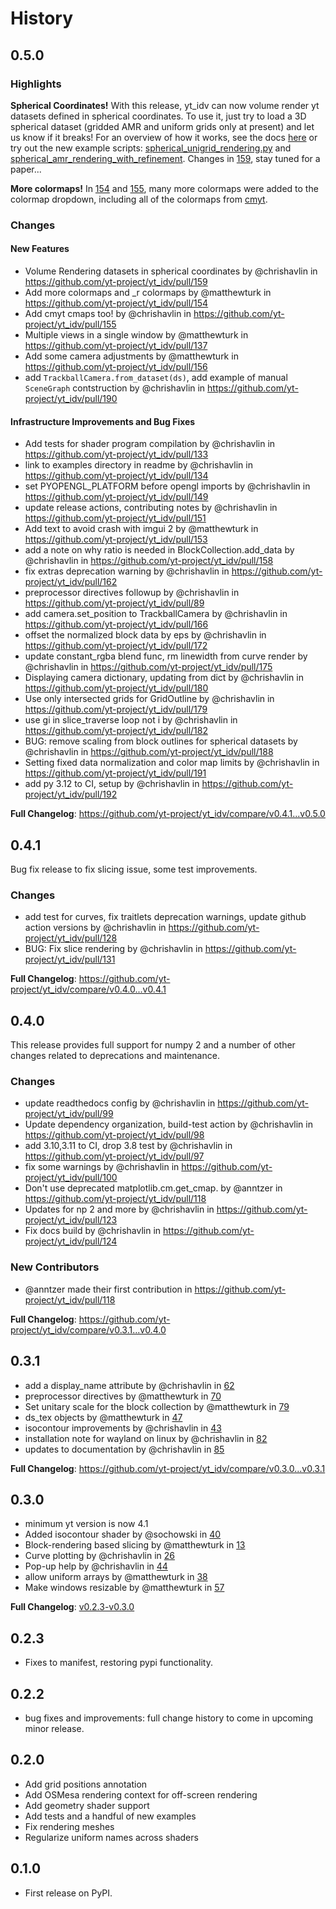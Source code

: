 # History

## 0.5.0

### Highlights

**Spherical Coordinates!** With this release, yt_idv can now volume render yt datasets defined in spherical coordinates. To use it, just try to load a 3D spherical dataset (gridded AMR and uniform grids only at present) and let us know if it breaks! For an overview of how it works, see the docs [here](https://yt-idv.readthedocs.io/en/latest/coordinate_systems.html) or try out the new example scripts: [spherical_unigrid_rendering.py](https://github.com/yt-project/yt_idv/blob/main/examples/spherical_unigrid_rendering.py) and [spherical_amr_rendering_with_refinement](https://github.com/yt-project/yt_idv/blob/main/examples/spherical_amr_rendering_with_refinement.py). Changes in [159](https://github.com/yt-project/yt_idv/pull/159), stay tuned for a paper...

**More colormaps!** In [154](https://github.com/yt-project/yt_idv/pull/154) and [155](https://github.com/yt-project/yt_idv/pull/155), many more colormaps were added to the colormap dropdown, including all of the colormaps from [cmyt](https://github.com/yt-project/cmyt/).

### Changes

#### New Features
* Volume Rendering datasets in spherical coordinates by @chrishavlin in https://github.com/yt-project/yt_idv/pull/159
* Add more colormaps and _r colormaps by @matthewturk in https://github.com/yt-project/yt_idv/pull/154
* Add cmyt cmaps too!  by @chrishavlin in https://github.com/yt-project/yt_idv/pull/155
* Multiple views in a single window by @matthewturk in https://github.com/yt-project/yt_idv/pull/137
* Add some camera adjustments by @matthewturk in https://github.com/yt-project/yt_idv/pull/156
* add `TrackballCamera.from_dataset(ds)`, add example of manual `SceneGraph` contstruction by @chrishavlin in https://github.com/yt-project/yt_idv/pull/190

#### Infrastructure Improvements and Bug Fixes
* Add tests for shader program compilation by @chrishavlin in https://github.com/yt-project/yt_idv/pull/133
* link to examples directory in readme by @chrishavlin in https://github.com/yt-project/yt_idv/pull/134
* set PYOPENGL_PLATFORM before opengl imports by @chrishavlin in https://github.com/yt-project/yt_idv/pull/149
* update release actions, contributing notes by @chrishavlin in https://github.com/yt-project/yt_idv/pull/151
* Add text to avoid crash with imgui 2 by @matthewturk in https://github.com/yt-project/yt_idv/pull/153
* add a note on why ratio is needed in BlockCollection.add_data by @chrishavlin in https://github.com/yt-project/yt_idv/pull/158
* fix extras deprecation warning by @chrishavlin in https://github.com/yt-project/yt_idv/pull/162
* preprocessor directives followup  by @chrishavlin in https://github.com/yt-project/yt_idv/pull/89
* add camera.set_position to TrackballCamera by @chrishavlin in https://github.com/yt-project/yt_idv/pull/166
* offset the normalized block data by eps by @chrishavlin in https://github.com/yt-project/yt_idv/pull/172
* update constant_rgba blend func, rm linewidth from curve render by @chrishavlin in https://github.com/yt-project/yt_idv/pull/175
* Displaying camera dictionary, updating from dict by @chrishavlin in https://github.com/yt-project/yt_idv/pull/180
* Use only intersected grids for GridOutline by @chrishavlin in https://github.com/yt-project/yt_idv/pull/179
* use gi in slice_traverse loop not i by @chrishavlin in https://github.com/yt-project/yt_idv/pull/182
* BUG: remove scaling from block outlines for spherical datasets by @chrishavlin in https://github.com/yt-project/yt_idv/pull/188
* Setting fixed data normalization and color map limits by @chrishavlin in https://github.com/yt-project/yt_idv/pull/191
* add py 3.12 to CI, setup by @chrishavlin in https://github.com/yt-project/yt_idv/pull/192


**Full Changelog**: https://github.com/yt-project/yt_idv/compare/v0.4.1...v0.5.0

## 0.4.1

Bug fix release to fix slicing issue, some test improvements.

### Changes
* add test for curves, fix traitlets deprecation warnings, update github action versions by @chrishavlin in https://github.com/yt-project/yt_idv/pull/128
* BUG: Fix slice rendering by @chrishavlin in https://github.com/yt-project/yt_idv/pull/131

**Full Changelog**: https://github.com/yt-project/yt_idv/compare/v0.4.0...v0.4.1

## 0.4.0
This release provides full support for numpy 2 and a number of other changes related to deprecations and maintenance.

### Changes

* update readthedocs config by @chrishavlin in https://github.com/yt-project/yt_idv/pull/99
* Update dependency organization, build-test action by @chrishavlin in https://github.com/yt-project/yt_idv/pull/98
* add 3.10,3.11 to CI, drop 3.8 test by @chrishavlin in https://github.com/yt-project/yt_idv/pull/97
* fix some warnings by @chrishavlin in https://github.com/yt-project/yt_idv/pull/100
* Don't use deprecated matplotlib.cm.get_cmap. by @anntzer in https://github.com/yt-project/yt_idv/pull/118
* Updates for np 2 and more by @chrishavlin in https://github.com/yt-project/yt_idv/pull/123
* Fix docs build by @chrishavlin in https://github.com/yt-project/yt_idv/pull/124

### New Contributors
* @anntzer made their first contribution in https://github.com/yt-project/yt_idv/pull/118

**Full Changelog**: https://github.com/yt-project/yt_idv/compare/v0.3.1...v0.4.0

## 0.3.1

* add a display_name attribute by @chrishavlin in [62](https://github.com/yt-project/yt_idv/pull/62)
* preprocessor directives by @matthewturk in [70](https://github.com/yt-project/yt_idv/pull/70)
* Set unitary scale for the block collection by @matthewturk in [79](https://github.com/yt-project/yt_idv/pull/79)
* ds_tex objects by @matthewturk in [47](https://github.com/yt-project/yt_idv/pull/47)
* isocontour improvements by @chrishavlin in [43](https://github.com/yt-project/yt_idv/pull/43)
* installation note for wayland on linux by @chrishavlin in [82](https://github.com/yt-project/yt_idv/pull/82)
* updates to documentation by @chrishavlin in [85](https://github.com/yt-project/yt_idv/pull/85)

**Full Changelog**: https://github.com/yt-project/yt_idv/compare/v0.3.0...v0.3.1

## 0.3.0

* minimum yt version is now 4.1
* Added isocontour shader by @sochowski in [40](https://github.com/yt-project/yt_idv/pull/40)
* Block-rendering based slicing by @matthewturk in [13](https://github.com/yt-project/yt_idv/pull/13)
* Curve plotting by @chrishavlin in [26](https://github.com/yt-project/yt_idv/pull/26)
* Pop-up help by @chrishavlin in [44](https://github.com/yt-project/yt_idv/pull/44)
* allow uniform arrays by @matthewturk in [38](https://github.com/yt-project/yt_idv/pull/38)
* Make windows resizable by @matthewturk in [57](https://github.com/yt-project/yt_idv/pull/57)

**Full Changelog**: [v0.2.3-v0.3.0](https://github.com/yt-project/yt_idv/compare/v0.2.3...v0.3.0)

## 0.2.3
* Fixes to manifest, restoring pypi functionality.

## 0.2.2
* bug fixes and improvements: full change history to come in upcoming minor release.

## 0.2.0

* Add grid positions annotation
* Add OSMesa rendering context for off-screen rendering
* Add geometry shader support
* Add tests and a handful of new examples
* Fix rendering meshes
* Regularize uniform names across shaders

## 0.1.0

* First release on PyPI.
